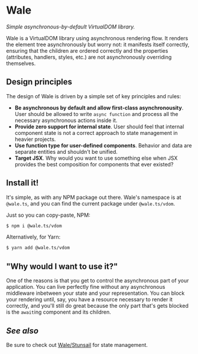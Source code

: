 Wale
========
_Simple asynchronous-by-default VirtualDOM library._

Wale is a VirtualDOM library using asynchronous rendering flow. It renders
the element tree asynchronously but worry not: it manifests itself correctly,
ensuring that the children are ordered correctly and the properties (attributes,
handlers, styles, etc.) are not asynchronously overriding themselves.

## Design principles

The design of Wale is driven by a simple set of key principles and rules:
- **Be asynchronous by default and allow first-class asynchronousity**. User
  should be allowed to write `async function` and process all the necessary
  asynchronous actions inside it.
- **Provide zero support for internal state**. User should feel that internal
  component state is not a correct approach to state management in heavier
  projects.
- **Use function type for user-defined components**. Behavior and data are
  separate entities and shouldn't be unified.
- **Target JSX**. Why would you want to use something else when JSX provides the
  best composition for components that ever existed?
  
## Install it!

It's simple, as with any NPM package out there. Wale's namespace is at
`@wale.ts`, and you can find the current package under `@wale.ts/vdom`.

Just so you can copy-paste, NPM:

```bash
$ npm i @wale.ts/vdom
```

Alternatively, for Yarn:

```bash
$ yarn add @wale.ts/vdom
```

## "Why would I want to use it?"

One of the reasons is that you get to control the asynchronous part of
your application. You can live perfectly fine without any asynchronous
middleware inbetween your state and your representation. You can block
your rendering until, say, you have a resource necessary to render it
correctly, and you'll still do great because the only part that's gets
blocked is the `await`ing component and its children.

## _See also_

Be sure to check out 
[Wale/Stunsail](https://github.com/higherkinded/wale-stunsail)
for state management.
